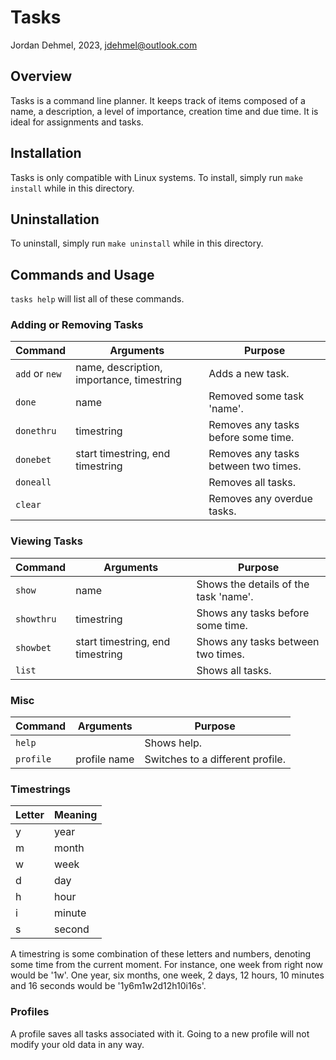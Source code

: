 # Tasks
Jordan Dehmel, 2023, jdehmel@outlook.com

## Overview

Tasks is a command line planner. It keeps track of items
composed of a name, a description, a level of importance,
creation time and due time. It is ideal for assignments
and tasks.

## Installation

Tasks is only compatible with Linux systems. To install,
simply run `make install` while in this directory.

## Uninstallation

To uninstall, simply run `make uninstall` while in this
directory.

## Commands and Usage

`tasks help` will list all of these commands.

### Adding or Removing Tasks

Command        | Arguments                                 | Purpose
---------------|-------------------------------------------|--------------------------------------
`add` or `new` | name, description, importance, timestring | Adds a new task.
`done`         | name                                      | Removed some task 'name'.
`donethru`     | timestring                                | Removes any tasks before some time.
`donebet`      | start timestring, end timestring          | Removes any tasks between two times.
`doneall`      |                                           | Removes all tasks.
`clear`        |                                           | Removes any overdue tasks.

### Viewing Tasks

Command        | Arguments                        | Purpose
---------------|----------------------------------|----------------------------------------
`show`         | name                             | Shows the details of the task 'name'.
`showthru`     | timestring                       | Shows any tasks before some time.
`showbet`      | start timestring, end timestring | Shows any tasks between two times.
`list`         |                                  | Shows all tasks.

### Misc

Command        | Arguments    | Purpose
---------------|--------------|----------------------------------
`help`         |              | Shows help.
`profile`      | profile name | Switches to a different profile.

### Timestrings

Letter | Meaning
-------|--------
y      | year
m      | month
w      | week
d      | day
h      | hour
i      | minute
s      | second

A timestring is some combination of these letters and
numbers, denoting some time from the current moment.
For instance, one week from right now would be '1w'.
One year, six months, one week, 2 days, 12 hours, 10
minutes and 16 seconds would be '1y6m1w2d12h10i16s'.

### Profiles

A profile saves all tasks associated with it. Going
to a new profile will not modify your old data in any
way.
